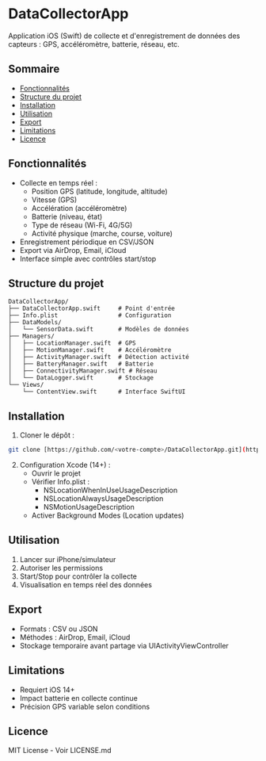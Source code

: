 # DataCollectorApp

Application iOS (Swift) de collecte et d'enregistrement de données des capteurs : GPS, accéléromètre, batterie, réseau, etc.

## Sommaire
- [Fonctionnalités](#fonctionnalités)
- [Structure du projet](#structure-du-projet)
- [Installation](#installation)
- [Utilisation](#utilisation)
- [Export](#export)
- [Limitations](#limitations)
- [Licence](#licence)

## Fonctionnalités

- Collecte en temps réel :
  - Position GPS (latitude, longitude, altitude)
  - Vitesse (GPS)
  - Accélération (accéléromètre)
  - Batterie (niveau, état)
  - Type de réseau (Wi-Fi, 4G/5G)
  - Activité physique (marche, course, voiture)
- Enregistrement périodique en CSV/JSON
- Export via AirDrop, Email, iCloud
- Interface simple avec contrôles start/stop

## Structure du projet

```
DataCollectorApp/
├── DataCollectorApp.swift     # Point d'entrée
├── Info.plist                 # Configuration
├── DataModels/
│   └── SensorData.swift       # Modèles de données
├── Managers/
│   ├── LocationManager.swift  # GPS
│   ├── MotionManager.swift    # Accéléromètre
│   ├── ActivityManager.swift  # Détection activité
│   ├── BatteryManager.swift   # Batterie
│   ├── ConnectivityManager.swift # Réseau
│   └── DataLogger.swift       # Stockage
└── Views/
    └── ContentView.swift      # Interface SwiftUI
```

## Installation

1. Cloner le dépôt :
```bash
git clone [https://github.com/<votre-compte>/DataCollectorApp.git](https://github.com/TBAHRITI-MED/iOSDataCollector.git)
```

2. Configuration Xcode (14+) :
   - Ouvrir le projet
   - Vérifier Info.plist :
     - NSLocationWhenInUseUsageDescription
     - NSLocationAlwaysUsageDescription
     - NSMotionUsageDescription
   - Activer Background Modes (Location updates)

## Utilisation

1. Lancer sur iPhone/simulateur
2. Autoriser les permissions
3. Start/Stop pour contrôler la collecte
4. Visualisation en temps réel des données

## Export

- Formats : CSV ou JSON
- Méthodes : AirDrop, Email, iCloud
- Stockage temporaire avant partage via UIActivityViewController

## Limitations

- Requiert iOS 14+
- Impact batterie en collecte continue
- Précision GPS variable selon conditions

## Licence

MIT License - Voir LICENSE.md
